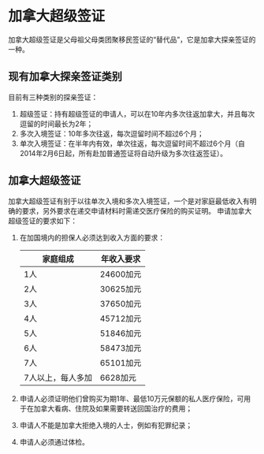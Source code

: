 # 加拿大超级签证
加拿大超级签证是父母祖父母类团聚移民签证的“替代品”，它是加拿大探亲签证的一种。
## 现有加拿大探亲签证类别
目前有三种类别的探亲签证：
1. 超级签证：持有超级签证的申请人，可以在10年内多次往返加拿大，并且每次逗留的时间最长为2年；
2. 多次入境签证：10年多次往返，每次逗留时间不超过6个月；
3. 单次入境签证：在半年内有效，单次往返，每次逗留时间不超过6个月（自2014年2月6日起，所有赴加普通签证将自动升级为多次往返签证）。
## 加拿大超级签证
加拿大超级签证有别于以往单次入境和多次入境签证，一个是对家庭最低收入有明确的要求，另外要求在递交申请材料时需递交医疗保险的购买证明。
申请加拿大超级签证的要求如下：
1. 在加国境内的担保人必须达到收入方面的要求：

   | 家庭组成          | 年收入要求 |
   |-------------------|------------|
   | 1人               | 24600加元  |
   | 2人               | 30625加元  |
   | 3人               | 37650加元  |
   | 4人               | 45712加元  |
   | 5人               | 51846加元  |
   | 6人               | 58473加元  |
   | 7人               | 65101加元  |
   | 7人以上，每人多加  | 6628加元   |  
2. 申请人必须证明他们曾购买为期1年、最低10万元保额的私人医疗保险，可用于在加拿大看病、住院及如果需要转送回国治疗的费用；
3. 申请人不能是加拿大拒绝入境的人士，例如有犯罪纪录；
4. 申请人必须通过体检。
